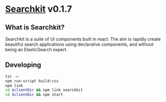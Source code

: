 # [Searchkit](https://searchkit.co/ "Searchkit") v0.1.7

## What is Searchkit?
Searchkit is a suite of UI components built in react. The aim is rapidly create beautiful search applications using declarative components, and without being an ElasticSearch expert.



## Developing 

```sh
tsc -w
npm run-script build:css
npm link
cd $clientDir && npm link searchkit
cd $clientDir && npm start
```
